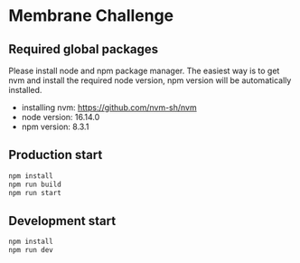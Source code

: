 # Membrane Challenge

## Required global packages

Please install node and npm package manager. The easiest way is to get nvm and install the required node version, npm version will be automatically installed.

- installing nvm: https://github.com/nvm-sh/nvm
- node version: 16.14.0
- npm version: 8.3.1

## Production start

```sh
npm install
npm run build
npm run start

```

## Development start

```sh
npm install
npm run dev
```
